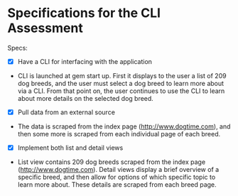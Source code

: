 # Specifications for the CLI Assessment

Specs:
- [X] Have a CLI for interfacing with the application
-   CLI is launched at gem start up. First it displays to the user a list of 209 dog breeds, and the user must select a dog breed to learn more about via a CLI. From that point on, the user continues to use the CLI to learn about more details on the selected dog breed.

- [X] Pull data from an external source
-   The data is scraped from the index page (http://www.dogtime.com), and then some more is scraped from each individual page of each breed.

- [X] Implement both list and detail views
-   List view contains 209 dog breeds scraped from the index page (http://www.dogtime.com). Detail views display a brief overview of a specific breed, and then allow for options of which specific topic to learn more about. These details are scraped from each breed page. 
